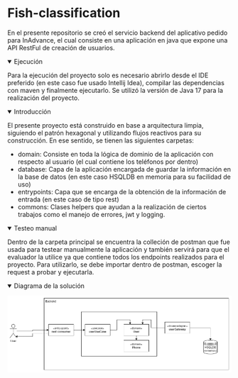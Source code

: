 # Fish-classification
En el presente repositorio se creó el servicio backend del aplicativo pedido para InAdvance, el cual consiste en una aplicación en java que expone una API RestFul de creación de usuarios. 

<details open>
<summary>Ejecución</summary>

Para la ejecución del proyecto solo es necesario abrirlo desde el IDE preferido (en este caso fue usado Intellij Idea), compilar las dependencias con maven y finalmente ejecutarlo. Se utilizó la versión de Java 17 para la realización del proyecto.

</details>

<details open>
<summary>Introducción</summary>

El presente proyecto está construido en base a arquitectura limpia, siguiendo el patrón hexagonal y utilizando flujos reactivos para su construcción. En ese sentido, se tienen las siguientes carpetas:
- domain:  Consiste en toda la lógica de dominio de la aplicación con respecto al usuario (el cual contiene los teléfonos por dentro)
- database: Capa de la aplicación encargada de guardar la información en la base de datos (en este caso HSQLDB en memoria para su facilidad de uso) 
- entrypoints: Capa que se encarga de la obtención de la información de entrada (en este caso de tipo rest)
- commons: Clases helpers que ayudan a la realización de ciertos trabajos como el manejo de errores, jwt y logging.
</details>

<details open>
<summary>Testeo manual</summary>

Dentro de la carpeta principal se encuentra la colleción de postman que fue usada para testear manualmente la aplicación y también servirá para que el evaluador la utilice ya que contiene todos los endpoints realizados para el proyecto. Para utilizarlo, se debe importar dentro de postman, escoger la request a probar y ejecutarla. 
</details>

<details open>
<summary>Diagrama de la solución</summary>

![example image](./DiagramaInAdvance.drawio.png)

</details>

